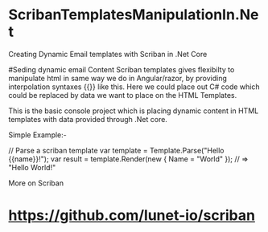 # ScribanTemplatesManipulationIn.Net
Creating Dynamic Email templates with Scriban in .Net Core

#Seding dynamic email Content
Scriban templates gives flexibilty to manipulate html in same way we do in Angular/razor, by providing interpolation syntaxes {{}} like this.
Here we could place out C# code which could be replaced by data we want to place on the HTML Templates.


This is the basic console project which is placing dynamic content in  HTML templates with data provided through .Net core. 

Simple Example:-

// Parse a scriban template
var template = Template.Parse("Hello {{name}}!");
var result = template.Render(new { Name = "World" }); // => "Hello World!" 

More on Scriban 

# https://github.com/lunet-io/scriban
